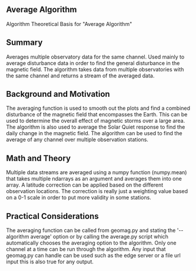 Average Algorithm
-----------------

Algorithm Theoretical Basis for "Average Algorithm"

## Summary
Averages multiple observatory data for the same channel.
Used mainly to average disturbance data in order to find
the general disturbance in the magnetic field. The algorithm
takes data from multiple observatories with the same channel
and returns a stream of the averaged data.

## Background and Motivation
The averaging function is used to smooth out the plots and
find a combined disturbance of the magnetic field that
encompasses the Earth. This can be used to determine the 
overall effect of magnetic storms over a large area. The 
algorithm is also used to average the Solar Quiet response 
to find the daily change in the magnetic field. The algorithm
can be used to find the average of any channel over multiple
observation stations.

## Math and Theory
Multiple data streams are averaged using a numpy function
(numpy.mean) that takes multiple ndarrays as an argument
and averages them into one array. A latitude correction
can be applied based on the different observation locations.
The correction is really just a weighting value based on a
0-1 scale in order to put more validity in some stations.

## Practical Considerations
The averaging function can be called from geomag.py and stating 
the '--algorithm average' option or by calling the average.py 
script which automatically chooses the averaging option to the 
algorithm. Only one channel at a time can be run through the 
algorithm. Any input that geomag.py can handle can be used
such as the edge server or a file url input this is also true
for any output.
